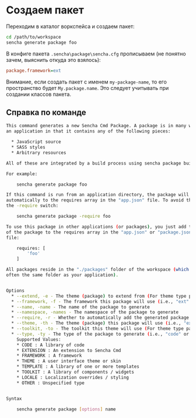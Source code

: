 

Создаем пакет
==============

Переходим в каталог воркспейса и создаем пакет:

```bash
cd /path/to/workspace
sencha generate package foo
```

В конфиге пакета `.sencha\package\sencha.cfg` прописываем (не понятно зачем, выяснить откуда это взялось):

```ini
package.framework=ext
```

Внимание, если создать пакет с именем `my-package-name`, то его пространство будет `My.package.name`. 
Это следует учитывать при создании классов пакета.

Справка по команде
------------------

```bash
This command generates a new Sencha Cmd Package. A package is in many ways like
an application in that it contains any of the following pieces:

  * JavaScript source
  * SASS styles
  * Arbitrary resources

All of these are integrated by a build process using sencha package build.

For example:

    sencha generate package foo

If this command is run from an application directory, the package will be added
automatically to the requires array in the "app.json" file. To avoid this use
the -require switch:

    sencha generate package -require foo

To use this package in other applications (or packages), you just add the name
of the package to the requires array in the "app.json" or "package.json"
file:

    requires: [
        'foo'
    ]

All packages reside in the "./packages" folder of the workspace (which is
often the same folder as your application).


Options
  * --extend, -e - The theme (package) to extend from (For theme type packages on Ext JS 4.2+ only)
  * --framework, -f - The framework this package will use (i.e., "ext" or "touch")
  * --name, -name - The name of the package to generate
  * --namespace, -names - The namespace of the package to generate
  * --require, -r - Whether to automatically add the generated package to the current app (for non-theme packages only)
  * --theme, -th - The theme (package) this package will use (i.e., "ext-theme-classic", "ext-theme-crisp", "ext-theme-neptune", etc.)
  * --toolkit, -to - The toolkit this theme will use (For theme type packages on Ext JS 6.x+ only)
  * --type, -ty - The type of the package to generate (i.e., "code" or "theme")
    Supported Values:
    * CODE : A library of code
    * EXTENSION : An extension to Sencha Cmd
    * FRAMEWORK : A framework
    * THEME : A user interface theme or skin
    * TEMPLATE : A library of one or more templates
    * TOOLKIT : A library of components / widgets
    * LOCALE : Localization overrides / styling
    * OTHER : Unspecified type


Syntax

    sencha generate package [options] name
```

